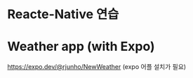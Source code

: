 # Reacte-Native 연습

# Weather app (with Expo)

https://expo.dev/@rjunho/NewWeather (expo 어플 설치가 필요)
